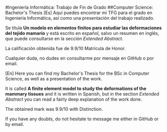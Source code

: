 #Ingeniería Informática: Trabajo de Fin de Grado
##Computer Science: Bachelor's Thesis
[Es]
Aquí puedes encontrar mi TFG para el grado en Ingeniería Informática, así como una presentación del trabajo realizado.

Se titula **Un modelo en elementos finitos para estudiar las deformaciones del tejido mamario** y está escrito en español, salvo un resumen en inglés, que puede consultarse en la sección *Extended Abstract*.

La calificación obtenida fue de 9.9/10 Matrícula de Honor.

Cualquier duda, no dudes en consultarme por mensaje en GitHub o por email.

[En]
Here you can find my Bachelor's Thesis for the BSc in Computer Science, as well as a presentation of the work.

It is called **A finite element model to study the deformations of the mammary tissues** and it is written in Spanish, but in the section *Extended Abstract* you can read a fairly deep explanation of the work done.

The obtained mark was 9.9/10 with Distinction.

If you have any doubts, do not hesitate to message me either in GitHub or by email.
